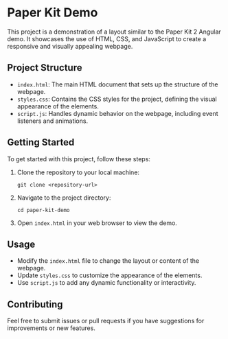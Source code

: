 # Paper Kit Demo

This project is a demonstration of a layout similar to the Paper Kit 2 Angular demo. It showcases the use of HTML, CSS, and JavaScript to create a responsive and visually appealing webpage.

## Project Structure

- `index.html`: The main HTML document that sets up the structure of the webpage.
- `styles.css`: Contains the CSS styles for the project, defining the visual appearance of the elements.
- `script.js`: Handles dynamic behavior on the webpage, including event listeners and animations.

## Getting Started

To get started with this project, follow these steps:

1. Clone the repository to your local machine:
   ```
   git clone <repository-url>
   ```

2. Navigate to the project directory:
   ```
   cd paper-kit-demo
   ```

3. Open `index.html` in your web browser to view the demo.

## Usage

- Modify the `index.html` file to change the layout or content of the webpage.
- Update `styles.css` to customize the appearance of the elements.
- Use `script.js` to add any dynamic functionality or interactivity.

## Contributing

Feel free to submit issues or pull requests if you have suggestions for improvements or new features.